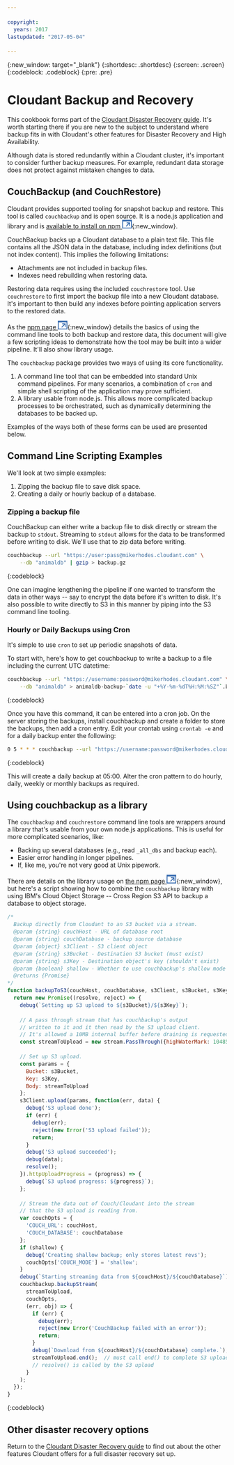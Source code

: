 ```yaml
---

copyright:
  years: 2017
lastupdated: "2017-05-04"

---
```


{:new_window: target="_blank"}
{:shortdesc: .shortdesc}
{:screen: .screen}
{:codeblock: .codeblock}
{:pre: .pre}

<!-- Acrolinx: 2017-MM-DD -->

# Cloudant Backup and Recovery

This cookbook forms part of the [Cloudant Disaster Recovery guide](disaster-recovery-and-backup.md). It's worth starting there if you are new to the subject to understand where backup fits in with Cloudant's other features for Disaster Recovery and High Availability.

Although data is stored redundantly within a Cloudant cluster, it's important to consider further backup measures. For example, redundant data storage does not protect against mistaken changes to data.

## CouchBackup (and CouchRestore)

Cloudant provides supported tooling for snapshot backup and restore. This tool is called `couchbackup` and is open source. It is a node.js application and library and is [available to install on npm ![External link icon](../images/launch-glyph.svg "External link icon")][1]{:new_window}. 

CouchBackup backs up a Cloudant database to a plain text file. This file contains all the JSON data in the database, including index definitions (but not index content). This implies the following limitations:

*	Attachments are not included in backup files.
*	Indexes need rebuilding when restoring data.

Restoring data requires using the included `couchrestore` tool. Use `couchrestore` to first import the backup file into a new Cloudant database. It's important to then build any indexes before pointing application servers to the restored data.

As the [npm page ![External link icon](../images/launch-glyph.svg "External link icon")][1]{:new_window} details the basics of using the command line tools to both backup and restore data, this document will give a few scripting ideas to demonstrate how the tool may be built into a wider pipeline. It'll also show library usage.

The `couchbackup` package provides two ways of using its core functionality.

1.	A command line tool that can be embedded into standard Unix command pipelines. For many scenarios, a combination of `cron` and simple shell scripting of the application may prove sufficient.
2.	A library usable from node.js. This allows more complicated backup processes to be orchestrated, such as dynamically determining the databases to be backed up.

Examples of the ways both of these forms can be used are presented below.

[1]: https://www.npmjs.com/package/couchbackup

## Command Line Scripting Examples

We'll look at two simple examples:

1.	Zipping the backup file to save disk space.
2.	Creating a daily or hourly backup of a database.

### Zipping a backup file

CouchBackup can either write a backup file to disk directly or stream the backup to `stdout`. Streaming to `stdout` allows for the data to be transformed before writing to disk. We'll use that to zip data before writing.

```sh
couchbackup --url "https://user:pass@mikerhodes.cloudant.com" \
	--db "animaldb" | gzip > backup.gz
```
{:codeblock}

One can imagine lengthening the pipeline if one wanted to transform the data in other ways -- say to encrypt the data before it's written to disk. It's also possible to write directly to S3 in this manner by piping into the S3 command line tooling.

### Hourly or Daily Backups using Cron

It's simple to use `cron` to set up periodic snapshots of data.

To start with, here's how to get couchbackup to write a backup to a file including the current UTC datetime:

```sh
couchbackup --url "https://username:password@mikerhodes.cloudant.com" \
	--db "animaldb" > animaldb-backup-`date -u "+%Y-%m-%dT%H:%M:%SZ"`.bak
```
{:codeblock}

Once you have this command, it can be entered into a cron job. On the server storing the backups, install couchbackup and create a folder to store the backups, then add a cron entry. Edit your crontab using `crontab -e` and for a daily backup enter the following:

```sh
0 5 * * * couchbackup --url "https://username:password@mikerhodes.cloudant.com" --db "animaldb" > /path/to/folder/animaldb-backup-`date -u "+%Y-%m-%dT%H:%M:%SZ"`.bak
```
{:codeblock}

This will create a daily backup at 05:00. Alter the cron pattern to do hourly, daily, weekly or monthly backups as required.

## Using couchbackup as a library

The `couchbackup` and `couchrestore` command line tools are wrappers around a library that's usable from your own node.js applications. This is useful for more complicated scenarios, like:

*	Backing up several databases (e.g., read `_all_dbs` and backup each).
*	Easier error handling in longer pipelines.
*	If, like me, you're not very good at Unix pipework.

There are details on the library usage on [the npm page ![External link icon](../images/launch-glyph.svg "External link icon")][1]{:new_window}, but here's a script showing how to combine the `couchbackup` library with using IBM's Cloud Object Storage -- Cross Region S3 API to backup a database to object storage.

```javascript
/*
  Backup directly from Cloudant to an S3 bucket via a stream.
  @param {string} couchHost - URL of database root
  @param {string} couchDatabase - backup source database
  @param {object} s3Client - S3 client object
  @param {string} s3Bucket - Destination S3 bucket (must exist)
  @param {string} s3Key - Destination object's key (shouldn't exist)
  @param {boolean} shallow - Whether to use couchbackup's shallow mode
  @returns {Promise}
*/
function backupToS3(couchHost, couchDatabase, s3Client, s3Bucket, s3Key, shallow) {
  return new Promise((resolve, reject) => {
    debug(`Setting up S3 upload to ${s3Bucket}/${s3Key}`);

    // A pass through stream that has couchbackup's output
    // written to it and it then read by the S3 upload client.
    // It's allowed a 10MB internal buffer before draining is requested.
    const streamToUpload = new stream.PassThrough({highWaterMark: 10485760});

    // Set up S3 upload.
    const params = {
      Bucket: s3Bucket,
      Key: s3Key,
      Body: streamToUpload
    };
    s3Client.upload(params, function(err, data) {
      debug('S3 upload done');
      if (err) {
        debug(err);
        reject(new Error('S3 upload failed'));
        return;
      }
      debug('S3 upload succeeded');
      debug(data);
      resolve();
    }).httpUploadProgress = (progress) => {
      debug(`S3 upload progress: ${progress}`);
    };

    // Stream the data out of Couch/Cloudant into the stream
    // that the S3 upload is reading from.
    var couchOpts = {
      'COUCH_URL': couchHost,
      'COUCH_DATABASE': couchDatabase
    };
    if (shallow) {
      debug('Creating shallow backup; only stores latest revs');
      couchOpts['COUCH_MODE'] = 'shallow';
    }
    debug(`Starting streaming data from ${couchHost}/${couchDatabase}`);
    couchbackup.backupStream(
      streamToUpload,
      couchOpts,
      (err, obj) => {
        if (err) {
          debug(err);
          reject(new Error('CouchBackup failed with an error'));
          return;
        }
        debug(`Download from ${couchHost}/${couchDatabase} complete.`);
        streamToUpload.end();  // must call end() to complete S3 upload.
        // resolve() is called by the S3 upload
      }
    );
  });
}
```
{:codeblock}

## Other disaster recovery options

Return to the [Cloudant Disaster Recovery guide](disaster-recovery-and-backup.html) to find out about the other features Cloudant offers for a full disaster recovery set up.
